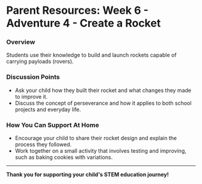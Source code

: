 
# Parent Resources: Week 6 - Adventure 4 - Create a Rocket

### **Overview**
Students use their knowledge to build and launch rockets capable of carrying payloads (rovers).

### **Discussion Points**
- Ask your child how they built their rocket and what changes they made to improve it.
- Discuss the concept of perseverance and how it applies to both school projects and everyday life.

### **How You Can Support At Home**
- Encourage your child to share their rocket design and explain the process they followed.
- Work together on a small activity that involves testing and improving, such as baking cookies with variations.

---

**Thank you for supporting your child's STEM education journey!**

